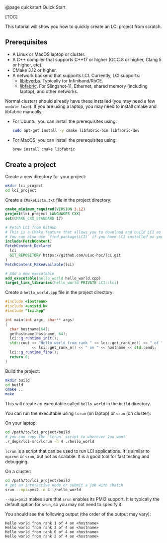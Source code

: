 @page quickstart Quick Start

[TOC]

This tutorial will show you how to quickly create an LCI project from scratch.

## Prerequisites
- A Linux or MacOS laptop or cluster.
- A C++ compiler that supports C++17 or higher (GCC 8 or higher, Clang 5 or higher, etc).
- CMake 3.12 or higher.
- A network backend that supports LCI. Currently, LCI supports:
  - [libibverbs](https://github.com/linux-rdma/rdma-core/blob/master/Documentation/libibverbs.md). Typically for Infiniband/RoCE.
  - [libfabric](https://ofiwg.github.io/libfabric/). For Slingshot-11, Ethernet, shared memory (including laptop), and other networks.

Normal clusters should already have these installed (you may need a few `module load`). If you are using a laptop, you may need to install cmake and libfabric manually.
- For Ubuntu, you can install the prerequisites using:
  ```bash
  sudo apt-get install -y cmake libfabric-bin libfabric-dev
  ```
- For MacOS, you can install the prerequisites using:
  ```bash
  brew install cmake libfabric
  ```

## Create a project

Create a new directory for your project:
```bash
mkdir lci_project
cd lci_project
```

Create a `CMakeLists.txt` file in the project directory:
```cmake
cmake_minimum_required(VERSION 3.12)
project(lci_project LANGUAGES CXX)
set(CMAKE_CXX_STANDARD 17)

# Fetch LCI from GitHub
# This is a CMake feature that allows you to download and build LCI as part of your project.
# You can also use `find_package(LCI)` if you have LCI installed on your system.
include(FetchContent)
FetchContent_Declare(
  lci
  GIT_REPOSITORY https://github.com/uiuc-hpc/lci.git
)
FetchContent_MakeAvailable(lci)

# Add a new executable
add_executable(hello_world hello_world.cpp)
target_link_libraries(hello_world PRIVATE LCI::lci)
```

Create a `hello_world.cpp` file in the project directory:
```cpp
#include <iostream>
#include <unistd.h>
#include "lci.hpp"

int main(int argc, char** args)
{
  char hostname[64];
  gethostname(hostname, 64);
  lci::g_runtime_init();
  std::cout << "Hello world from rank " << lci::get_rank_me() << " of "
            << lci::get_rank_n() << " on " << hostname << std::endl;
  lci::g_runtime_fina();
  return 0;
}
```

Build the project:
```bash
mkdir build
cd build
cmake ..
make
```
This will create an executable called `hello_world` in the `build` directory.

You can run the executable using `lcrun` (on laptop) or `srun` (on cluster):

On your laptop:
```bash
cd /path/to/lci_project/build
# you can copy the `lcrun` script to wherever you want
./_deps/lci-src/lcrun -n 4 ./hello_world
```
`lcrun` is a script that can be used to run LCI applications. It is similar to `mpirun` or `srun`, but not as scalable. It is a good tool for fast testing and debugging.

On a cluster:
```bash
cd /path/to/lci_project/build
# get an interactive node or submit a job with sbatch
srun --mpi=pmi2 -n 4 ./hello_world
```
`--mpi=pmi2` makes sure that `srun` enables its PMI2 support. It is typically the default option for `srun`, so you may not need to specify it.

You should see the following output (the order of the output may vary):
```
Hello world from rank 1 of 4 on <hostname>
Hello world from rank 3 of 4 on <hostname>
Hello world from rank 0 of 4 on <hostname>
Hello world from rank 2 of 4 on <hostname>
```